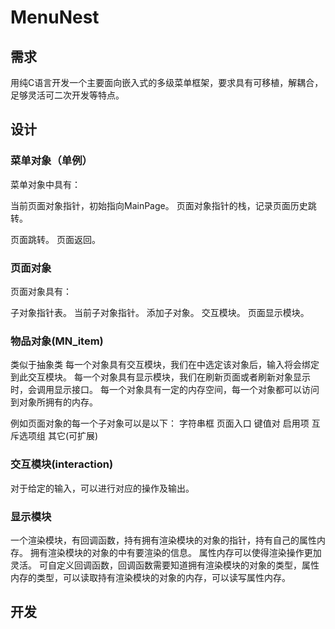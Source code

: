 # MenuNest

## 需求

用纯C语言开发一个主要面向嵌入式的多级菜单框架，要求具有可移植，解耦合，足够灵活可二次开发等特点。

## 设计

### 菜单对象（单例）
菜单对象中具有：

当前页面对象指针，初始指向MainPage。
页面对象指针的栈，记录页面历史跳转。

页面跳转。
页面返回。

### 页面对象
页面对象具有：

子对象指针表。
当前子对象指针。
添加子对象。
交互模块。
页面显示模块。

### 物品对象(MN_item)
类似于抽象类
每一个对象具有交互模块，我们在中选定该对象后，输入将会绑定到此交互模块。
每一个对象具有显示模块，我们在刷新页面或者刷新对象显示时，会调用显示接口。
每一个对象具有一定的内存空间，每一个对象都可以访问到对象所拥有的内存。

例如页面对象的每一个子对象可以是以下：
字符串框
页面入口
键值对
启用项
互斥选项组
其它(可扩展)

### 交互模块(interaction)
对于给定的输入，可以进行对应的操作及输出。

### 显示模块
一个渲染模块，有回调函数，持有拥有渲染模块的对象的指针，持有自己的属性内存。
拥有渲染模块的对象的中有要渲染的信息。
属性内存可以使得渲染操作更加灵活。
可自定义回调函数，回调函数需要知道拥有渲染模块的对象的类型，属性内存的类型，可以读取持有渲染模块的对象的内存，可以读写属性内存。

## 开发
